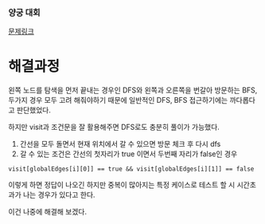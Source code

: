 ### 양궁 대회
[문제링크](https://school.programmers.co.kr/learn/courses/30/lessons/92343)

# 해결과정

왼쪽 노드를 탐색을 먼저 끝내는 경우인 DFS와 왼쪽과 오른쪽을 번갈아 방문하는 BFS, 두가지 경우 모두 고려 해줘야하기 때문에 일반적인 DFS, BFS 접근하기에는 까다롭다고 판단했었다.

하지만 visit과 조건문을 잘 활용해주면 DFS로도 충분히 풀이가 가능했다.

1. 간선을 모두 돌면서 현재 위치에서 갈 수 있으면 방문 체크 후 다시 dfs
2. 갈 수 있는 조건은 간선의 첫자리가 true 이면서 두번째 자리가 false인 경우

`visit[globalEdges[i][0]] == true && visit[globalEdges[i][1]] == false`

이렇게 하면 정답이 나오긴 하지만 중복이 많아지는 특정 케이스로 테스트 할 시 시간초과가 나는 경우가 있다고 한다.

이건 나중에 해결해 보겠다.
